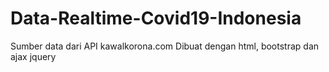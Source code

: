 # Data-Realtime-Covid19-Indonesia

Sumber data dari API kawalkorona.com
Dibuat dengan html, bootstrap dan ajax jquery

